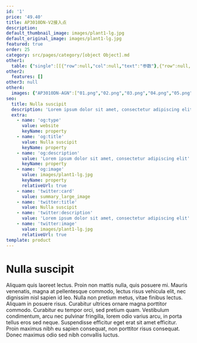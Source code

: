```yaml
---
id: '1'
price: '49.40'
title: AP3010DN-V2接入点
description: 
default_thumbnail_image: images/plant1-lg.jpg
default_original_image: images/plant1-lg.jpg
featured: true
order: 25
category: src/pages/category/[object Object].md
other1: 
  table: {"single":[[{"row":null,"col":null,"text":"参数"},{"row":null,"col":null,"text":"AP3010DN-V2"}],[{"row":null,"col":null,"text":"MIMO:空间流"},{"row":null,"col":null,"text":"2×2:2"}],[{"row":null,"col":null,"text":"无线协议"},{"row":null,"col":null,"text":"802.11a/b/g/n/ac"}],[{"row":null,"col":null,"text":"工作频段"},{"row":null,"col":null,"text":"2.4G和5G"}],[{"row":null,"col":null,"text":"最高速率"},{"row":null,"col":null,"text":"1.167Gbps"}],[{"row":null,"col":null,"text":"天线类型/增益"},{"row":null,"col":null,"text":"内置天线\n\n2.4G：4dBi\n5G：6dBi"}],[{"row":null,"col":null,"text":"最大发射功率"},{"row":null,"col":null,"text":"23dBm（组合功率）"}],[{"row":null,"col":null,"text":"可同时在线的用户数量"},{"row":null,"col":null,"text":"≤128"}],[{"row":null,"col":null,"text":"尺寸（长×宽×高）"},{"row":null,"col":null,"text":"180mm×180mm×39.5mm"}],[{"row":null,"col":null,"text":"电源输入"},{"row":null,"col":null,"text":"DC 12V±10%\nPOE供电：-48V DC\n满足802.3af/at以太网供电标准"}],[{"row":null,"col":null,"text":"最大功耗"},{"row":null,"col":null,"text":"10.2W"}]]}
other2:
  features: []
other3: null
other4:
  images: {"AP3010DN-AGN":["01.png","02.png","03.png","04.png","05.png","06.png","07.png"]}
seo:
  title: Nulla suscipit
  description: 'Lorem ipsum dolor sit amet, consectetur adipiscing elit'
  extra:
    - name: 'og:type'
      value: website
      keyName: property
    - name: 'og:title'
      value: Nulla suscipit
      keyName: property
    - name: 'og:description'
      value: 'Lorem ipsum dolor sit amet, consectetur adipiscing elit'
      keyName: property
    - name: 'og:image'
      value: images/plant1-lg.jpg
      keyName: property
      relativeUrl: true
    - name: 'twitter:card'
      value: summary_large_image
    - name: 'twitter:title'
      value: Nulla suscipit
    - name: 'twitter:description'
      value: 'Lorem ipsum dolor sit amet, consectetur adipiscing elit'
    - name: 'twitter:image'
      value: images/plant1-lg.jpg
      relativeUrl: true
template: product
---
```


# Nulla suscipit

Aliquam quis laoreet lectus. Proin non mattis nulla, quis posuere mi. Mauris venenatis, magna at pellentesque commodo, lectus risus vehicula elit, nec dignissim nisl sapien id leo. Nulla non pretium metus, vitae finibus lectus. Aliquam in posuere risus. Curabitur ultrices ornare magna porttitor commodo. Curabitur eu tempor orci, sed pretium quam. Vestibulum condimentum, arcu nec pulvinar fringilla, lorem odio varius arcu, in porta tellus eros sed neque. Suspendisse efficitur eget erat sit amet efficitur. Proin maximus nibh eu sapien consequat, non porttitor risus consequat. Donec maximus odio sed nibh convallis luctus.